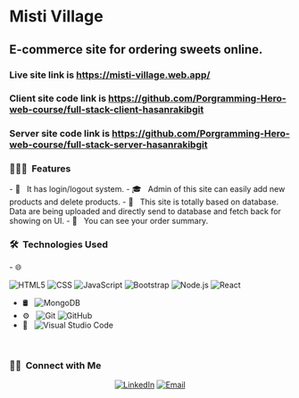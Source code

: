 # Misti Village
## E-commerce site for ordering sweets online.
### Live site link is https://misti-village.web.app/
### Client site code link is https://github.com/Porgramming-Hero-web-course/full-stack-client-hasanrakibgit
### Server site code link is https://github.com/Porgramming-Hero-web-course/full-stack-server-hasanrakibgit

<h3> 👨🏻‍💻 &nbsp;Features </h3>
- 🤔 &nbsp; It has login/logout system.
- 🎓 &nbsp; Admin of this site can easily add new products and delete products.
- 💼 &nbsp; This site is totally based on database. Data are being uploaded and directly send to database and fetch back for showing on UI. 
- 💼 &nbsp; You can see your order summary.

<h3> 🛠 &nbsp;Technologies Used</h3>
- 🌐 &nbsp;

  ![HTML5](https://img.shields.io/badge/-HTML5-333333?style=flat&logo=HTML5)
  ![CSS](https://img.shields.io/badge/-CSS-333333?style=flat&logo=CSS3&logoColor=1572B6)
  ![JavaScript](https://img.shields.io/badge/-JavaScript-333333?style=flat&logo=javascript)
  ![Bootstrap](https://img.shields.io/badge/-Bootstrap-333333?style=flat&logo=bootstrap&logoColor=563D7C)
  ![Node.js](https://img.shields.io/badge/-Node.js-333333?style=flat&logo=node.js)
  ![React](https://img.shields.io/badge/-React-333333?style=flat&logo=react)
- 🛢 &nbsp;
  ![MongoDB](https://img.shields.io/badge/-MongoDB-333333?style=flat&logo=mongodb)
- ⚙️ &nbsp;
  ![Git](https://img.shields.io/badge/-Git-333333?style=flat&logo=git)
  ![GitHub](https://img.shields.io/badge/-GitHub-333333?style=flat&logo=github)
- 🔧 &nbsp;
  ![Visual Studio Code](https://img.shields.io/badge/-Visual%20Studio%20Code-333333?style=flat&logo=visual-studio-code&logoColor=007ACC)
<br/>
<h3> 🤝🏻 &nbsp;Connect with Me </h3>
<p align="center">
<a href="https://www.linkedin.com/in/rakibul-hasan-70667b90/"><img alt="LinkedIn" src="https://img.shields.io/badge/LinkedIn-Rakibul Hasan-blue?style=flat-square&logo=linkedin"></a>
<a href="rakibul.tqs@gmail.com"><img alt="Email" src="https://img.shields.io/badge/Email-rakibul.tqs@gmail.com-blue?style=flat-square&logo=gmail"></a>
</p>


